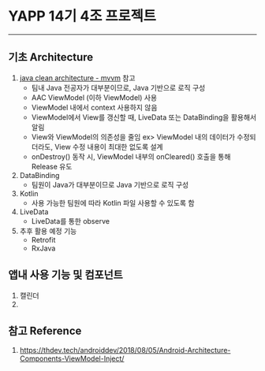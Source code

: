 # YAPP 14기 4조 프로젝트

------

## 기초 Architecture

1. [java clean architecture - mvvm](https://github.com/googlesamples/android-architecture/tree/todo-mvvm-live/) 참고
   - 팀내 Java 전공자가 대부분이므로, Java 기반으로 로직 구성
   - AAC ViewModel (이하 ViewModel) 사용
   - ViewModel 내에서 context 사용하지 않음
   - ViewModel에서 View를 갱신할 때, LiveData 또는 DataBinding을 활용해서 알림
   - View와 ViewModel의 의존성을 줄임
     ex> ViewModel 내의 데이터가 수정되더라도, View 수정 내용이 최대한 없도록 설계
   - onDestroy() 동작 시, ViewModel 내부의 onCleared() 호출을 통해 Release 유도
2. DataBinding
   - 팀원이 Java가 대부분이므로 Java 기반으로 로직 구성
3. Kotlin
   - 사용 가능한 팀원에 따라 Kotlin 파일 사용할 수 있도록 함
4. LiveData
   - LiveData를 통한 observe 
5. 추후 활용 예정 기능
   - Retrofit
   - RxJava

## 앱내 사용 기능 및 컴포넌트

1. 캘린더
2. 



## 참고 Reference

1. https://thdev.tech/androiddev/2018/08/05/Android-Architecture-Components-ViewModel-Inject/ 